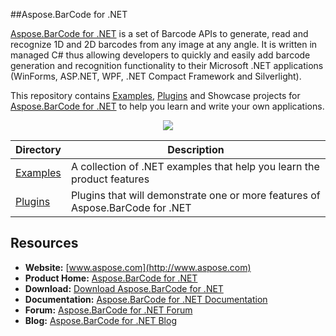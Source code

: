 ##Aspose.BarCode for .NET

[Aspose.BarCode for .NET](http://www.aspose.com/products/barcode/net) is a set of Barcode APIs to generate, read and recognize 1D and 2D barcodes from any image at any angle. It is written in managed C# thus allowing developers to quickly and easily add barcode generation and recognition functionality to their Microsoft .NET applications (WinForms, ASP.NET, WPF, .NET Compact Framework and Silverlight).

This repository contains [Examples](Examples), [Plugins](Plugins) and Showcase projects for [Aspose.BarCode for .NET](http://www.aspose.com/products/barcode/net) to help you learn and write your own applications.

<p align="center">
  <a title="Download complete Aspose.BarCode for .NET source code" href="master.zip">
	<img src="https://raw.github.com/AsposeExamples/java-examples-dashboard/master/images/downloadZip-Button-Large.png" />
  </a>
</p>

Directory | Description
--------- | -----------
[Examples](Examples)  | A collection of .NET examples that help you learn the product features
[Plugins](Plugins)  | Plugins that will demonstrate one or more features of Aspose.BarCode for .NET

## Resources

+ **Website:** [www.aspose.com](http://www.aspose.com)
+ **Product Home:** [Aspose.BarCode for .NET](http://www.aspose.com/products/barcode/net)
+ **Download:** [Download Aspose.BarCode for .NET](http://www.aspose.com/downloads/barcode/net)
+ **Documentation:** [Aspose.BarCode for .NET Documentation](http://www.aspose.com/docs/display/barcodenet/Home)
+ **Forum:** [Aspose.BarCode for .NET Forum](http://www.aspose.com/community/forums/aspose.barcode-product-family/193/showforum.aspx)
+ **Blog:** [Aspose.BarCode for .NET Blog](http://www.aspose.com/blogs/aspose-products/aspose-barcode-product-family.html)
